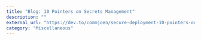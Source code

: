 ```yaml
---
title: "Blog: 10 Pointers on Secrets Management"
description: ""
external_url: "https://dev.to/commjoen/secure-deployment-10-pointers-on-secrets-management-187j"
category: "Miscellaneous"
---
```

